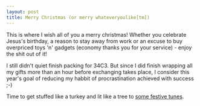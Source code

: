```yaml
---
layout: post
title: Merry Christmas (or merry whateveryoulike[tm])
---
```


This is where I wish all of you a merry christmas! Whether you celebrate Jesus's birthday, a reason to stay away from work or an excuse to buy overpriced toys 'n' gadgets (economy thanks you for your service) - enjoy the shit out of it!

I still didn't quiet finish packing for 34C3. But since I did finish wrapping all my gifts more than an hour before exchanging takes place, I consider this year's goal of reducing my habbit of procrastination achieved with success ;-)

Time to get stuffed like a turkey and lit like a tree to [some festive tunes](https://youtu.be/5-2VszpHHY0).

 